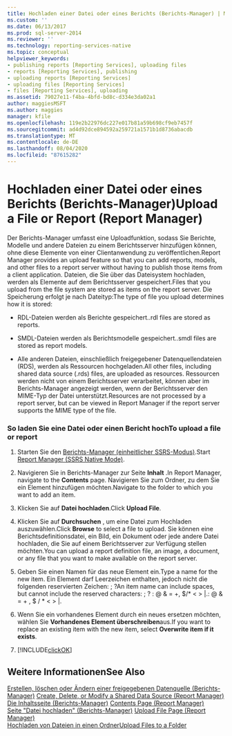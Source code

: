 ```yaml
---
title: Hochladen einer Datei oder eines Berichts (Berichts-Manager) | Microsoft-Dokumentation
ms.custom: ''
ms.date: 06/13/2017
ms.prod: sql-server-2014
ms.reviewer: ''
ms.technology: reporting-services-native
ms.topic: conceptual
helpviewer_keywords:
- publishing reports [Reporting Services], uploading files
- reports [Reporting Services], publishing
- uploading reports [Reporting Services]
- uploading files [Reporting Services]
- files [Reporting Services], uploading
ms.assetid: 79027e11-f4ba-4bfd-bd8c-d334e3da02a1
author: maggiesMSFT
ms.author: maggies
manager: kfile
ms.openlocfilehash: 119e2b22976dc227e017b81a59b698cf9eb7457f
ms.sourcegitcommit: ad4d92dce894592a259721a1571b1d8736abacdb
ms.translationtype: MT
ms.contentlocale: de-DE
ms.lasthandoff: 08/04/2020
ms.locfileid: "87615282"
---
```

# <a name="upload-a-file-or-report-report-manager"></a><span data-ttu-id="56081-102">Hochladen einer Datei oder eines Berichts (Berichts-Manager)</span><span class="sxs-lookup"><span data-stu-id="56081-102">Upload a File or Report (Report Manager)</span></span>
  <span data-ttu-id="56081-103">Der Berichts-Manager umfasst eine Uploadfunktion, sodass Sie Berichte, Modelle und andere Dateien zu einem Berichtsserver hinzufügen können, ohne diese Elemente von einer Clientanwendung zu veröffentlichen.</span><span class="sxs-lookup"><span data-stu-id="56081-103">Report Manager provides an upload feature so that you can add reports, models, and other files to a report server without having to publish those items from a client application.</span></span> <span data-ttu-id="56081-104">Dateien, die Sie über das Dateisystem hochladen, werden als Elemente auf dem Berichtsserver gespeichert.</span><span class="sxs-lookup"><span data-stu-id="56081-104">Files that you upload from the file system are stored as items on the report server.</span></span> <span data-ttu-id="56081-105">Die Speicherung erfolgt je nach Dateityp:</span><span class="sxs-lookup"><span data-stu-id="56081-105">The type of file you upload determines how it is stored:</span></span>  
  
-   <span data-ttu-id="56081-106">RDL-Dateien werden als Berichte gespeichert.</span><span class="sxs-lookup"><span data-stu-id="56081-106">.rdl files are stored as reports.</span></span>  
  
-   <span data-ttu-id="56081-107">SMDL-Dateien werden als Berichtsmodelle gespeichert.</span><span class="sxs-lookup"><span data-stu-id="56081-107">.smdl files are stored as report models.</span></span>  
  
-   <span data-ttu-id="56081-108">Alle anderen Dateien, einschließlich freigegebener Datenquellendateien (RDS), werden als Ressourcen hochgeladen.</span><span class="sxs-lookup"><span data-stu-id="56081-108">All other files, including shared data source (.rds) files, are uploaded as resources.</span></span> <span data-ttu-id="56081-109">Ressourcen werden nicht von einem Berichtsserver verarbeitet, können aber im Berichts-Manager angezeigt werden, wenn der Berichtsserver den MIME-Typ der Datei unterstützt.</span><span class="sxs-lookup"><span data-stu-id="56081-109">Resources are not processed by a report server, but can be viewed in Report Manager if the report server supports the MIME type of the file.</span></span>  
  
### <a name="to-upload-a-file-or-report"></a><span data-ttu-id="56081-110">So laden Sie eine Datei oder einen Bericht hoch</span><span class="sxs-lookup"><span data-stu-id="56081-110">To upload a file or report</span></span>  
  
1.  <span data-ttu-id="56081-111">Starten Sie den [Berichts-Manager &#40;einheitlicher SSRS-Modus&#41;](../report-manager-ssrs-native-mode.md).</span><span class="sxs-lookup"><span data-stu-id="56081-111">Start [Report Manager  &#40;SSRS Native Mode&#41;](../report-manager-ssrs-native-mode.md).</span></span>  
  
2.  <span data-ttu-id="56081-112">Navigieren Sie in Berichts-Manager zur Seite **Inhalt** .</span><span class="sxs-lookup"><span data-stu-id="56081-112">In Report Manager, navigate to the **Contents** page.</span></span> <span data-ttu-id="56081-113">Navigieren Sie zum Ordner, zu dem Sie ein Element hinzufügen möchten.</span><span class="sxs-lookup"><span data-stu-id="56081-113">Navigate to the folder to which you want to add an item.</span></span>  
  
3.  <span data-ttu-id="56081-114">Klicken Sie auf **Datei hochladen**.</span><span class="sxs-lookup"><span data-stu-id="56081-114">Click **Upload File**.</span></span>  
  
4.  <span data-ttu-id="56081-115">Klicken Sie auf **Durchsuchen** , um eine Datei zum Hochladen auszuwählen.</span><span class="sxs-lookup"><span data-stu-id="56081-115">Click **Browse** to select a file to upload.</span></span> <span data-ttu-id="56081-116">Sie können eine Berichtsdefinitionsdatei, ein Bild, ein Dokument oder jede andere Datei hochladen, die Sie auf einem Berichtsserver zur Verfügung stellen möchten.</span><span class="sxs-lookup"><span data-stu-id="56081-116">You can upload a report definition file, an image, a document, or any file that you want to make available on the report server.</span></span>  
  
5.  <span data-ttu-id="56081-117">Geben Sie einen Namen für das neue Element ein.</span><span class="sxs-lookup"><span data-stu-id="56081-117">Type a name for the new item.</span></span> <span data-ttu-id="56081-118">Ein Element darf Leerzeichen enthalten, jedoch nicht die folgenden reservierten Zeichen: ; ?</span><span class="sxs-lookup"><span data-stu-id="56081-118">An item name can include spaces, but cannot include the reserved characters: ; ?</span></span> <span data-ttu-id="56081-119">: \@ & = +, $/\* \< > |.</span><span class="sxs-lookup"><span data-stu-id="56081-119">: \@ & = + , $ / \* \< > |.</span></span>  
  
6.  <span data-ttu-id="56081-120">Wenn Sie ein vorhandenes Element durch ein neues ersetzen möchten, wählen Sie **Vorhandenes Element überschreiben**aus.</span><span class="sxs-lookup"><span data-stu-id="56081-120">If you want to replace an existing item with the new item, select **Overwrite item if it exists**.</span></span>  
  
7.  [!INCLUDE[clickOK](../../includes/clickok-md.md)]  
  
## <a name="see-also"></a><span data-ttu-id="56081-121">Weitere Informationen</span><span class="sxs-lookup"><span data-stu-id="56081-121">See Also</span></span>  
 <span data-ttu-id="56081-122">[Erstellen, löschen oder Ändern einer freigegebenen Datenquelle &#40;Berichts-Manager&#41;](../create-delete-or-modify-a-shared-data-source-report-manager.md) </span><span class="sxs-lookup"><span data-stu-id="56081-122">[Create, Delete, or Modify a Shared Data Source &#40;Report Manager&#41;](../create-delete-or-modify-a-shared-data-source-report-manager.md) </span></span>  
 <span data-ttu-id="56081-123">[Die Inhaltsseite &#40;Berichts-Manager&#41;](../contents-page-report-manager.md) </span><span class="sxs-lookup"><span data-stu-id="56081-123">[Contents Page &#40;Report Manager&#41;](../contents-page-report-manager.md) </span></span>  
 <span data-ttu-id="56081-124">[Seite "Datei hochladen" &#40;Berichts-Manager&#41;](../upload-file-page-report-manager.md) </span><span class="sxs-lookup"><span data-stu-id="56081-124">[Upload File Page &#40;Report Manager&#41;](../upload-file-page-report-manager.md) </span></span>  
 [<span data-ttu-id="56081-125">Hochladen von Dateien in einen Ordner</span><span class="sxs-lookup"><span data-stu-id="56081-125">Upload Files to a Folder</span></span>](../report-server/upload-files-to-a-folder.md)  
  
  

